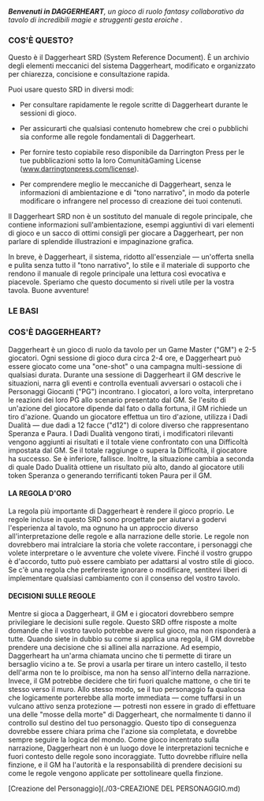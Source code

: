 ***Benvenuti in DAGGERHEART**, un gioco di ruolo fantasy collaborativo da tavolo di incredibili magie e struggenti gesta eroiche .*

### COS'È QUESTO?

Questo è il Daggerheart SRD (System Reference Document). È un archivio degli elementi meccanici del sistema Daggerheart, modificato e organizzato per chiarezza, concisione e consultazione rapida.

Puoi usare questo SRD in diversi modi:

- Per consultare rapidamente le regole scritte di Daggerheart durante le sessioni di gioco.

- Per assicurarti che qualsiasi contenuto homebrew che crei o pubblichi sia conforme alle regole fondamentali di Daggerheart.

- Per fornire testo copiabile reso disponibile da Darrington Press per le tue pubblicazioni sotto la loro ComunitàGaming License (www.darringtonpress.com/license).

- Per comprendere meglio le meccaniche di Daggerheart, senza le informazioni di ambientazione e di "tono narrativo", in modo da poterle modificare o infrangere nel processo di creazione dei tuoi contenuti.

Il Daggerheart SRD non è un sostituto del manuale di regole principale, che contiene informazioni sull'ambientazione, esempi aggiuntivi di vari elementi di gioco e un sacco di ottimi consigli per giocare a Daggerheart, per non parlare di splendide illustrazioni e impaginazione grafica.

In breve, è Daggerheart, il sistema, ridotto all'essenziale — un'offerta snella e pulita senza tutto il "tono narrativo", lo stile e il materiale di supporto che rendono il manuale di regole principale una lettura così evocativa e piacevole. Speriamo che questo documento si riveli utile per la vostra tavola. Buone avventure!

### LE BASI
### COS'È DAGGERHEART?
Daggerheart è un gioco di ruolo da tavolo per un Game Master ("GM") e 2-5 giocatori. Ogni sessione di gioco dura circa 2-4 ore, e Daggerheart può essere giocato come una "one-shot" o una campagna multi-sessione di qualsiasi durata.
Durante una sessione di Daggerheart il GM descrive le situazioni, narra gli eventi e controlla eventuali avversari o ostacoli che i Personaggi Giocanti ("PG") incontrano. I giocatori, a loro volta, interpretano le reazioni dei loro PG allo scenario presentato dal GM. Se l'esito di un'azione del giocatore dipende dal fato o dalla fortuna, il GM richiede un tiro d'azione.
Quando un giocatore effettua un tiro d'azione, utilizza i Dadi Dualità — due dadi a 12 facce ("d12") di colore diverso che rappresentano Speranza e Paura. I Dadi Dualità vengono tirati, i modificatori rilevanti vengono aggiunti ai risultati e il totale viene confrontato con una Difficoltà impostata dal GM. Se il totale raggiunge o supera la Difficoltà, il giocatore ha successo. Se è inferiore, fallisce. Inoltre, la situazione cambia a seconda di quale Dado Dualità ottiene un risultato più alto, dando al giocatore utili token Speranza o generando terrificanti token Paura per il GM.

#### LA REGOLA D'ORO
La regola più importante di Daggerheart è rendere il gioco proprio. Le regole incluse in questo SRD sono progettate per aiutarvi a godervi l'esperienza al tavolo, ma ognuno ha un approccio diverso all'interpretazione delle regole e alla narrazione delle storie. Le regole non dovrebbero mai intralciare la storia che volete raccontare, i personaggi che volete interpretare o le avventure che volete vivere. Finché il vostro gruppo è d'accordo, tutto può essere cambiato per adattarsi al vostro stile di gioco. Se c'è una regola che preferireste ignorare o modificare, sentitevi liberi di implementare qualsiasi cambiamento con il consenso del vostro tavolo.

#### DECISIONI SULLE REGOLE
Mentre si gioca a Daggerheart, il GM e i giocatori dovrebbero sempre privilegiare le decisioni sulle regole. Questo SRD offre risposte a molte domande che il vostro tavolo potrebbe avere sul gioco, ma non risponderà a tutte. Quando siete in dubbio su come si applica una regola, il GM dovrebbe prendere una decisione che si allinei alla narrazione.
Ad esempio, Daggerheart ha un'arma chiamata uncino che ti permette di tirare un bersaglio vicino a te. Se provi a usarla per tirare un intero castello, il testo dell'arma non te lo proibisce, ma non ha senso all'interno della narrazione. Invece, il GM potrebbe decidere che tiri fuori qualche mattone, o che tiri te stesso verso il muro.
Allo stesso modo, se il tuo personaggio fa qualcosa che logicamente porterebbe alla morte immediata — come tuffarsi in un vulcano attivo senza protezione — potresti non essere in grado di effettuare una delle "mosse della morte" di Daggerheart, che normalmente ti danno il controllo sul destino del tuo personaggio. Questo tipo di conseguenza dovrebbe essere chiara prima che l'azione sia completata, e dovrebbe sempre seguire la logica del mondo.
Come gioco incentrato sulla narrazione, Daggerheart non è un luogo dove le interpretazioni tecniche e fuori contesto delle regole sono incoraggiate. Tutto dovrebbe rifluire nella finzione, e il GM ha l'autorità e la responsabilità di prendere decisioni su come le regole vengono applicate per sottolineare quella finzione.

 [Creazione del Personaggio](./03-CREAZIONE DEL PERSONAGGIO.md)

